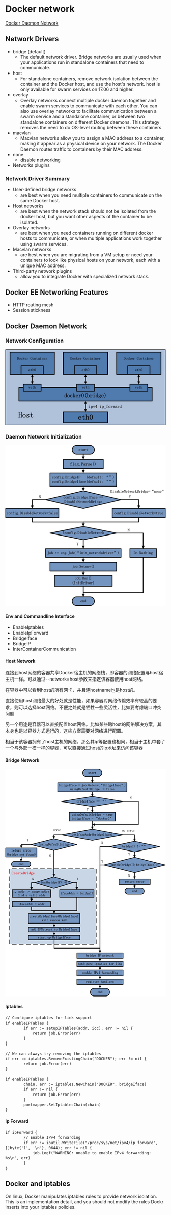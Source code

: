 # Docker network

[Docker Daemon Network](http://blog.daocloud.io/docker-source-code-analysis-part6/)

## Network Drivers
- bridge (default)
    - The default network driver. Bridge networks are usually used when your applications run in standalone containers that need to communicate.
- host
    - For standalone containers, remove network isolation between the container and the Docker host, and use the host's network. host is only available for swarm services on 17.06 and higher.
- overlay
    - Overlay networks connect multiple docker daemon together and enable swarm services to communicate with each other. You can also use overlay networks to facilitate communication between a swarm service and a standalone container, or between two standalone containers on different Docker daemons. This strategy removes the need to do OS-level routing between these containers.
- macvlan
    - Macvlan networks allow you to assign a MAC address to a container, making it appear as a physical device on your network. The Docker Daemon routes traffic to containers by their MAC address.
- none
    - disable networking
- Networks plugins

### Network Driver Summary
- User-defined bridge networks
    - are best when you need multiple containers to communicate on the same Docker host.
- Host networks
    - are best when the network stack should not be isolated from the docker host, but you want other aspects of the container to be isolated.
- Overlay networks
    - are best when you need containers running on different docker hosts to communicate, or when multiple applications work together using swarm services.
- Macvlan networks
    - are best when you are migrating from a VM setup or need your containers to look like physical hosts on your network, each with a unique MAC address.
- Third-party network plugins
    - allow you to integrate Docker with specialized network stack.

## Docker EE Networking Features
- HTTP routing mesh
- Session stickness

## Docker Daemon Network

### Network Configuration

<img src="network_bridge.jpg">

### Daemon Network Initialization

<img src="flow_chart.jpg">

#### Env and Commandline Interface

- EnableIptables
- EnableIpForward
- BridgeIface
- BridgeIP
- InterContainerCommunication

#### Host Network

连接到host网络的容器共享Docker宿主机的网络栈，即容器的网络配置与host宿主机一样。可以通过--network=host参数来指定该容器使用host网络。

在容器中可以看到host的所有网卡，并且连hostname也是host的。

直接使用host网络最大的好处就是性能，如果容器对网络传输效率有较高的要求，则可以选择host网络。不便之处就是牺牲一些灵活性，比如要考虑端口冲突问题

另一个用途是容器可以直接配置host网络。比如某些跨host的网络解决方案，其本身也是以容器方式运行的，这些方案需要对网络进行配置。

相当于该容器拥有了host主机的网络，那么其ip等配置也相同，相当于主机中套了一个与外部一模一样的容器，可以直接通过host的ip地址来访问该容器


#### Bridge Network

<img src="bridge_network.jpg">

#### Iptables

```
// Configure iptables for link support
if enableIPTables {
        if err := setupIPTables(addr, icc); err != nil {
            return job.Error(err)
        }
}

// We can always try removing the iptables
if err := iptables.RemoveExistingChain("DOCKER"); err != nil {
        return job.Error(err)
}

if enableIPTables {
        chain, err := iptables.NewChain("DOCKER", bridgeIface)
        if err != nil {
            return job.Error(err)
        }
        portmapper.SetIptablesChain(chain)
}
```

#### Ip Forward

```
if ipForward {
        // Enable IPv4 forwarding
        if err := ioutil.WriteFile("/proc/sys/net/ipv4/ip_forward", []byte{'1', '\n'}, 0644); err != nil {
            job.Logf("WARNING: unable to enable IPv4 forwarding: %s\n", err)
        }
}
```

## Docker and iptables
On linux, Docker manipulates iptables rules to provide network isolation. This is an implementation detail, and you should not modify the rules Dockr inserts into your iptables policies.